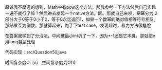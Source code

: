 原谅我不厚道的想到，Math中有pow这个方法，那我参考一下方法然后自己实现一遍不就行了嘛？然后进去发现一个native方法，囧。那就自己来呗，把幂分为
3部分大于0等于0小于0，等于0永远返回1，如果一个数幂的绝对值相等符号相反，那结果互为倒数。那就算起来，跑了下test case，发现超时，暴力方法很尴尬

在答案我学到了分治法。中间被最小int坑了一下，因为*-1还是它本身，那就把n用long类型处理

代码实现：src/Question50,java

时间复杂度O（n）,空间复杂度为O(1)